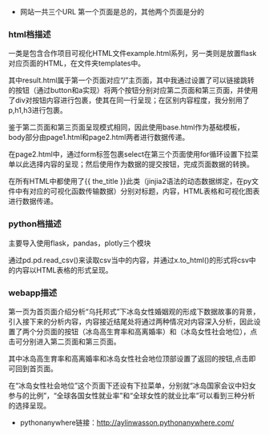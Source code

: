 * 网站一共三个URL  第一个页面是总的，其他两个页面是分的
###  html档描述
一类是包含合作项目可视化HTML文件example.html系列，另一类则是放置flask对应页面的HTML，在文件夹templates中。

其中result.html属于第一个页面对应“/”主页面，其中我通过设置了可以链接跳转的按钮（通过button和a实现）将两个按钮分别对应第二页面和第三页面，并使用了div对按钮内容进行包裹，使其在同一行呈现；在区别内容程度，我分别用了p,h1,h3进行包裹。

鉴于第二页面和第三页面呈现模式相同，因此使用base.html作为基础模板，body部分由page1.html和page2.html两者进行数据传递。

在page2.html中，通过form标签包裹select在第三个页面使用for循环设置下拉菜单以此选择内容的呈现；然后使用作为数据的提交按钮，完成页面数据的转换。

在所有HTML中都使用了{{ the_title }}此类（jinjia2语法的动态数据绑定，在py文件中有对应的可视化函数传输数据）分别对标题，内容，HTML表格和可视化图表进行数据传递。

###  python档描述
主要导入使用flask，pandas，plotly三个模块

通过pd.pd.read_csv()来读取csv当中的内容，并通过x.to_html()的形式将csv中的内容以HTML表格的形式呈现。


###  webapp描述
第一页为首页面介绍分析“乌托邦式”下冰岛女性婚姻观的形成下数据故事的背景，引入接下来的分析内容，内容接近结尾处将通过两种情况对内容深入分析，因此设置了两个分页面的按钮（冰岛高生育率和高离婚率）和（冰岛女性社会地位），点击可分别进入第二页面和第三页面。

其中冰岛高生育率和高离婚率和冰岛女性社会地位顶部设置了返回的按钮,点击即可回到首页面。

在“冰岛女性社会地位”这个页面下还设有下拉菜单，分别就“冰岛国家会议中妇女参与的比例”，“全球各国女性就业率”和“全球女性的就业比率”可以看到三种分析的选择呈现。


* pythonanywhere链接：http://aylinwasson.pythonanywhere.com/
